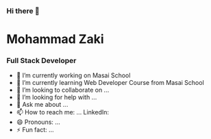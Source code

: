 ### Hi there 👋


<h1>Mohammad Zaki</h1>
<h3>Full Stack Developer</h1>



- 🔭 I’m currently working on Masai School
- 🌱 I’m currently learning Web Developer Course from Masai School
- 👯 I’m looking to collaborate on ...
- 🤔 I’m looking for help with ...
- 💬 Ask me about ...
- 📫 How to reach me: ...
LinkedIn:<a src="https://www.linkedin.com/in/mohammad-zaki-b48821158/" />
- 😄 Pronouns: ...
- ⚡ Fun fact: ...
